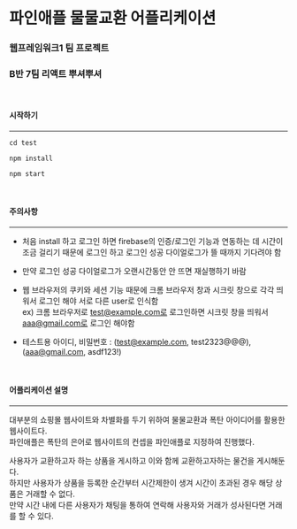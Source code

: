 # 파인애플 물물교환 어플리케이션

### 웹프레임워크1 팀 프로젝트

### B반 7팀 리액트 뿌셔뿌셔

<br/>
  
#### 시작하기

---

```
cd test

npm install

npm start
```

<br/>

#### 주의사항

---

- 처음 install 하고 로그인 하면 firebase의 인증/로그인 기능과 연동하는 데 시간이 조금 걸리기 때문에
  로그인 하고 로그인 성공 다이얼로그가 뜰 때까지 기다려야 함

- 만약 로그인 성공 다이얼로그가 오랜시간동안 안 뜨면 재실행하기 바람

- 웹 브라우저의 쿠키와 세션 기능 때문에 크롬 브라우저 창과 시크릿 창으로 각각 띄워서 로그인 해야 서로 다른 user로 인식함<br/>
  ex) 크롬 브라우저로 test@example.com로 로그인하면 시크릿 창을 띄워서 aaa@gmail.com로 로그인 해야함

- 테스트용 아이디, 비밀번호 : (test@example.com, test2323@@@), (aaa@gmail.com, asdf123!)

<br/>

#### 어플리케이션 설명

---

대부분의 쇼핑몰 웹사이트와 차별화를 두기 위하여 물물교환과 폭탄 아이디어를 활용한 웹사이트다.
<br/>
파인애플은 폭탄의 은어로 웹사이트의 컨셉을 파인애플로 지정하여 진행했다.

사용자가 교환하고자 하는 상품을 게시하고 이와 함께 교환하고자하는 물건을 게시해둔다.
<br/>
하지만 사용자가 상품을 등록한 순간부터 시간제한이 생겨 시간이 초과된 경우 해당 상품은 거래할 수 없다.
<br/>
만약 시간 내에 다른 사용자가 채팅을 통하여 연락해 사용자와 거래가 성사된다면 거래를 할 수 있다.
